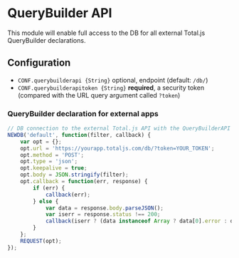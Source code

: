 # QueryBuilder API

This module will enable full access to the DB for all external Total.js QueryBuilder declarations.

## Configuration

- `CONF.querybuilderapi {String}` optional, endpoint (default: `/db/`)
- `CONF.querybuilderapitoken {String}` __required__, a security token (compared with the URL query argument called `?token`)

### QueryBuilder declaration for external apps

```js
// DB connection to the external Total.js API with the QueryBuilderAPI module
NEWDB('default', function(filter, callback) {
	var opt = {};
	opt.url = 'https://yourapp.totaljs.com/db/?token=YOUR_TOKEN';
	opt.method = 'POST';
	opt.type = 'json';
	opt.keepalive = true;
	opt.body = JSON.stringify(filter);
	opt.callback = function(err, response) {
		if (err) {
			callback(err);
		} else {
			var data = response.body.parseJSON();
			var iserr = response.status !== 200;
			callback(iserr ? (data instanceof Array ? data[0].error : data) : null, iserr ? null : data);
		}
	};
	REQUEST(opt);
});
```
